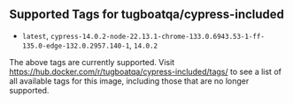 ## Supported Tags for tugboatqa/cypress-included

* `latest`, `cypress-14.0.2-node-22.13.1-chrome-133.0.6943.53-1-ff-135.0-edge-132.0.2957.140-1`, `14.0.2`

The above tags are currently supported. Visit https://hub.docker.com/r/tugboatqa/cypress-included/tags/ to see a list of all available tags for this image, including those that are no longer supported.
